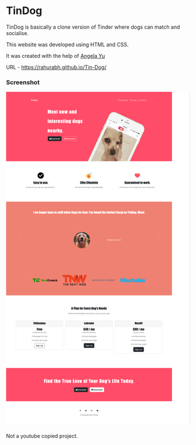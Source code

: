 # TinDog

TinDog is basically a clone version of Tinder where dogs can match and socialise. 

This website was developed using HTML and CSS. 

It was created with the help of [Angela Yu](https://www.google.com/search?client=firefox-b-d&q=angela-yu)

URL -
https://rahurabh.github.io/Tin-Dog/


### Screenshot
<img width = "600" src="https://github.com/RahuRabh/Tin-Dog/blob/main/Screenshot-TinDog.png">


####
Not a youtube copied project. 
